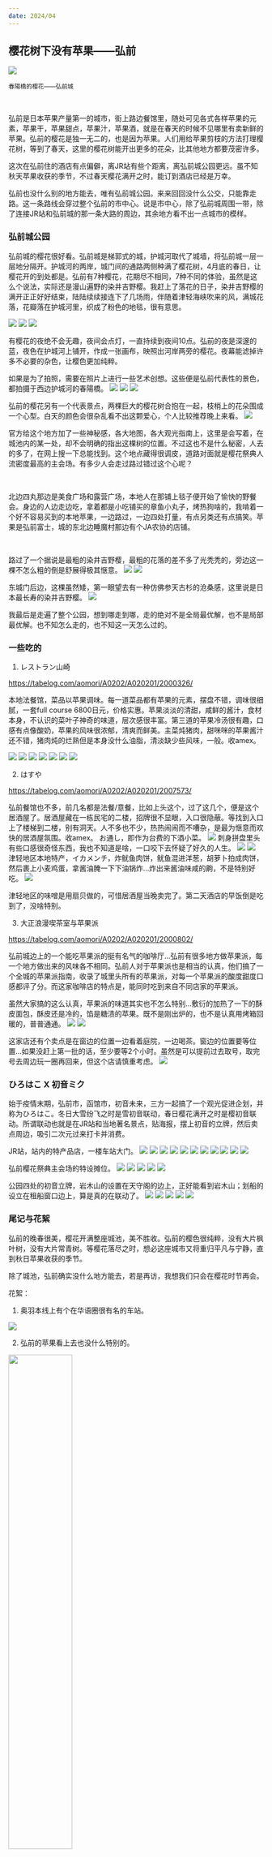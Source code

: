 ```yaml
---
date: 2024/04
---
```


## 樱花树下没有苹果——弘前

<img src="https://s2.loli.net/2024/05/11/Iekol6uJGCPfy54.jpg"/>

<small>春陽橋的樱花——弘前城</small>

<br>

弘前是日本苹果产量第一的城市，街上路边餐馆里，随处可见各式各样苹果的元素，苹果干，苹果甜点，苹果汁，苹果酒，就是在春天的时候不见哪里有卖新鲜的苹果。弘前的樱花是独一无二的，也是因为苹果。人们用给苹果剪枝的方法打理樱花树，等到了春天，这里的樱花树能开出更多的花朵，比其他地方都要茂密许多。

这次在弘前住的酒店有点偏僻，离JR站有些个距离，离弘前城公园更远。虽不知秋天苹果收获的季节，不过春天樱花满开之时，能订到酒店已经是万幸。

弘前也没什么别的地方能去，唯有弘前城公园。来来回回没什么公交，只能靠走路。这一条路线会穿过整个弘前的市中心。说是市中心，除了弘前城周围一带，除了连接JR站和弘前城的那一条大路的周边，其余地方看不出一点城市的模样。


### 弘前城公园
弘前城的樱花很好看。弘前城是梯郭式的城，护城河取代了城墙，将弘前城一层一层地分隔开。护城河的两岸，城门间的通路两侧种满了樱花树，4月底的春日，让樱花开的到处都是。弘前有7种樱花，花期尽不相同，7种不同的体验，虽然是这么个说法，实际还是漫山遍野的染井吉野樱。我赶上了落花的日子，染井吉野樱的满开正正好好结束，陆陆续续接连下了几场雨，伴随着津轻海峡吹来的风，满城花落，花瓣落在护城河里，织成了粉色的地毯，很有意思。

<img src="https://s2.loli.net/2024/05/11/V7FB6Erq1Szf5tP.jpg"/>
<img src="https://s2.loli.net/2024/05/12/CKoNZY2PuU3WOS9.jpg"/>
<img src="https://s2.loli.net/2024/05/12/zWekYlAD2ENwjmo.jpg"/>

有樱花的夜绝不会无趣，夜间会点灯，一直持续到夜间10点。弘前的夜是深邃的蓝，夜色在护城河上铺开，作成一张画布，映照出河岸两旁的樱花。夜幕能滤掉许多不必要的杂色，让樱色更加纯粹。

如果是为了拍照，需要在照片上进行一些艺术创想。这些便是弘前代表性的景色，都拍摄于西边护城河的春陽橋。
<img src="https://s2.loli.net/2024/05/11/MFUYx8VGTLfnRsz.jpg"/>
<img src="https://s2.loli.net/2024/05/12/BaMQxnSGATctPOC.jpg"/>
<img src="https://s2.loli.net/2024/05/11/Iekol6uJGCPfy54.jpg"/>

弘前的樱花另有一个代表景点，两棵巨大的樱花树合抱在一起，枝梢上的花朵围成一个心型。白天的颜色会很杂乱看不出这颗爱心，个人比较推荐晚上来看。
<img src="https://s2.loli.net/2024/05/11/1NVbT8pn9fOqrlc.jpg"/>

官方给这个地方加了一些神秘感，各大地图，各大观光指南上，这里是会写着，在城池内的某一处，却不会明确的指出这棵树的位置。不过这也不是什么秘密，人去的多了，在网上搜一下总能找到。这个地点藏得很调皮，道路对面就是樱花祭典人流密度最高的主会场。有多少人会走过路过错过这个心呢？

<br>

北边四丸那边是美食广场和露营广场，本地人在那铺上毯子便开始了愉快的野餐会。身边的人边走边吃，拿着都是小吃铺买的章鱼小丸子，烤热狗啥的，我啃着一个好不容易买到的本地苹果，一边路过，一边四处打量，有点另类还有点搞笑。苹果是弘前富士，城的东北边睡魔村那边有个JA农协的店铺。

<br>

路过了一个据说是最粗的染井吉野樱，最粗的花落的差不多了光秃秃的，旁边这一棵不怎么粗的倒是舒展得极其惬意。
<img src="https://s2.loli.net/2024/05/12/QWE87renGyO6XtZ.jpg"/>
<img src="https://s2.loli.net/2024/05/12/LEcVvSj7lQ8zCnd.jpg"/>

东城门后边，这棵虽然矮，第一眼望去有一种仿佛参天古杉的沧桑感，这里说是日本最长寿的染井吉野樱。
<img src="https://s2.loli.net/2024/05/12/xG978alniPeJqF4.jpg"/>

我最后是走遍了整个公园，想到哪走到哪，走的绝对不是全局最优解，也不是局部最优解。也不知怎么走的，也不知这一天怎么过的。

### 一些吃的
1. レストラン山崎

https://tabelog.com/aomori/A0202/A020201/2000326/

本地法餐馆，菜品以苹果调味。每一道菜品都有苹果的元素，摆盘不错，调味很细腻，一套full course 6800日元，价格实惠。苹果淡淡的清甜，咸鲜的酱汁，食材本身，不认识的菜叶子神奇的味道，层次感很丰富。第三道的苹果冷汤很有趣，口感有点像酸奶，苹果的风味很浓郁，清爽而鲜美。主菜炖猪肉，甜咪咪的苹果酱汁还不错，猪肉炖的烂熟但是本身没什么油脂，清淡缺少些风味，一般。收amex。

<img src="https://s2.loli.net/2024/05/12/bARk4mKZnJrEvjX.jpg"/>
<img src="https://s2.loli.net/2024/05/12/VuaLTSD549myC3l.jpg"/>
<img src="https://s2.loli.net/2024/05/12/yb2VRTLrpzJcAhx.jpg"/>
<img src="https://s2.loli.net/2024/05/12/dpfIzKJhb3rG7Am.jpg"/>
<img src="https://s2.loli.net/2024/05/12/DS8nU6zdqvZsbah.jpg"/>
<img src="https://s2.loli.net/2024/05/12/45aPLvui1ZN2snr.jpg"/>
<img src="https://s2.loli.net/2024/05/12/3Owy7X2vRYjzBDs.jpg"/>


2. はすや

https://tabelog.com/aomori/A0202/A020201/2007573/

弘前餐馆也不多，前几名都是法餐/意餐，比如上头这个，过了这几个，便是这个居酒屋了。居酒屋藏在一栋民宅的二楼，招牌很不显眼，入口很隐蔽。等找到入口上了楼梯到二楼，别有洞天。人不多也不少，热热闹闹而不嘈杂，是最为惬意而欢快的居酒屋氛围。收amex。
お通し，即作为台费的下酒小菜。
<img src="https://s2.loli.net/2024/05/12/2qQ7O6yNd4LSG3n.jpg"/>
刺身拼盘里头有些口感很奇怪东西，我也不知道是啥，一口咬下去怀疑了好久的人生。
<img src="https://s2.loli.net/2024/05/12/IA5SJYGXUlbCxik.jpg"/>
<img src="https://s2.loli.net/2024/05/12/SQY6C3nZzPHKuWX.jpg"/>
津轻地区本地特产，イカメンチ，炸鱿鱼肉饼，鱿鱼混进洋葱，胡萝卜拍成肉饼，然后裹上小麦鸡蛋，拿酱油腌一下下油锅炸...炸出来酱油味咸的齁，不是特别好吃。
<img src="https://s2.loli.net/2024/05/12/WtYQI1rNSdbD4yV.jpg"/>

津轻地区的味噌是用扇贝做的，可惜居酒屋当晚卖完了。第二天酒店的早饭倒是吃到了，没啥特别。

3. 大正浪漫喫茶室与苹果派

https://tabelog.com/aomori/A0202/A020201/2000802/

弘前城边上的一个能吃苹果派的挺有名气的咖啡厅...弘前有很多地方做苹果派，每一个地方做出来的风味各不相同。弘前人对于苹果派也是相当的认真，他们搞了一个全城的苹果派指南，收录了城里头所有的苹果派，对每一个苹果派的酸度甜度口感都评了分。而这家咖啡店的特点是，能同时吃到来自不同店家的苹果派。

虽然大家搞的这么认真，苹果派的味道其实也不怎么特别...敷衍的加热了一下的酥皮面包，酥皮还是冷的，馅是糖渍的苹果。既不是刚出炉的，也不是认真用烤箱回暖的，普普通通。
<img src="https://s2.loli.net/2024/05/12/I13Hsk7tqXVvxi8.jpg"/>
<img src="https://s2.loli.net/2024/05/12/XAUYrQLB9PgDwIS.jpg"/>

这家店还有个卖点是在窗边的位置一边看着庭院，一边喝茶。窗边的位置要等位置...如果没赶上第一批的话，至少要等2个小时。虽然是可以提前过去取号，取完号去周边玩一圈再回来，但这个店请慎重考虑。
<img src="https://s2.loli.net/2024/05/12/KuRUMdOIPmc8jst.jpg"/>

### ひろはこ X 初音ミク
始于疫情末期，弘前市，函馆市，初音未来，三方一起搞了一个观光促进企划，并称为ひろはこ。冬日大雪纷飞之时是雪初音联动，春日樱花满开之时是樱初音联动。所谓联动也就是在JR站和当地著名景点，贴海报，摆上初音的立牌，然后卖点周边，吸引二次元过来打卡并消费。

JR站，站内的特产品店，一楼车站大门。
<img src="https://s2.loli.net/2024/05/12/72FhYPCLfHESl8n.jpg"/>
<img src="https://s2.loli.net/2024/05/12/Spdkuiem17WrRwy.jpg"/>
<img src="https://s2.loli.net/2024/05/12/oC2EuJrKldh3jgM.jpg"/>
<img src="https://s2.loli.net/2024/05/12/rP2vWfpi5YIQOoR.jpg"/>
<img src="https://s2.loli.net/2024/05/12/s3kleYh8aVXqpb5.jpg"/>
<img src="https://s2.loli.net/2024/05/12/91lD4zwfCiAur2J.jpg"/>
<img src="https://s2.loli.net/2024/05/12/SBlkUT8rJjFLQqO.jpg"/>
<img src="https://s2.loli.net/2024/05/12/akYuDqE2i7s1MZb.jpg"/>
<img src="https://s2.loli.net/2024/05/12/2Mrnu9WgejURlVD.jpg"/>
<img src="https://s2.loli.net/2024/05/12/oIauM4vzrSWcpEY.jpg"/>
<img src="https://s2.loli.net/2024/05/12/4dM8g7sKqRXuBTc.jpg"/>

弘前樱花祭典主会场的特设摊位。
<img src="https://s2.loli.net/2024/05/12/kKxQFSUX1fVpH2G.jpg"/>
<img src="https://s2.loli.net/2024/05/12/EYstGIPK5b3FqWr.jpg"/>
<img src="https://s2.loli.net/2024/05/12/kf1VHUiKc9bupBx.jpg"/>
<img src="https://s2.loli.net/2024/05/12/RckaEOp6UjGVfrC.jpg"/>
<img src="https://s2.loli.net/2024/05/12/zYvx84WhXSTE1Kn.jpg"/>

公园四处的初音立牌，岩木山的设置在天守阁的边上，正好能看到岩木山；划船的设立在租船窗口边上，算是真的在联动了。
<img src="https://s2.loli.net/2024/05/12/u7GZFifNXB6lgeR.jpg"/>
<img src="https://s2.loli.net/2024/05/12/wNF3kR4msPSLv1M.jpg"/>
<img src="https://s2.loli.net/2024/05/12/hfIRUTLv2134kme.jpg"/>
<img src="https://s2.loli.net/2024/05/12/uNaogVG3jZk4pLB.jpg"/>
<img src="https://s2.loli.net/2024/05/12/2fLhTWOC5erI9JA.jpg"/>

### 尾记与花絮
弘前的晚春很美，樱花开满整座城池，美不胜收。弘前的樱色很纯粹，没有大片枫叶树，没有大片常青树。等樱花落尽之时，想必这座城市又将重归平凡与宁静，直到秋日苹果收获的季节。

除了城池，弘前确实没什么地方能去，若是再访，我想我们只会在樱花时节再会。

花絮：
1. 奥羽本线上有个在华语圈很有名的车站。
<img src="https://s2.loli.net/2024/05/12/rm7avC9iS2UfcwI.jpg"/>

2. 弘前的苹果看上去也没什么特别的。
<img width="50%" src="https://s2.loli.net/2024/05/12/oFdW73Ngy1hz6Dk.jpg"/>

3. 在特产店看到的苹果小零食很多，但是都是青森特产，而没有一个弘前特产，以及看到神奇的两栖巴士广告。
<img src="https://s2.loli.net/2024/05/12/XGiQlAZgbduPnea.jpg"/>
<img src="https://s2.loli.net/2024/05/12/bHxlWYoS2XnV6f9.jpg"/>

4. JR站门口的全家便利店有俩初音景品手办。
<img src="https://s2.loli.net/2024/05/12/8hHABDwa37TXF2G.jpg"/>